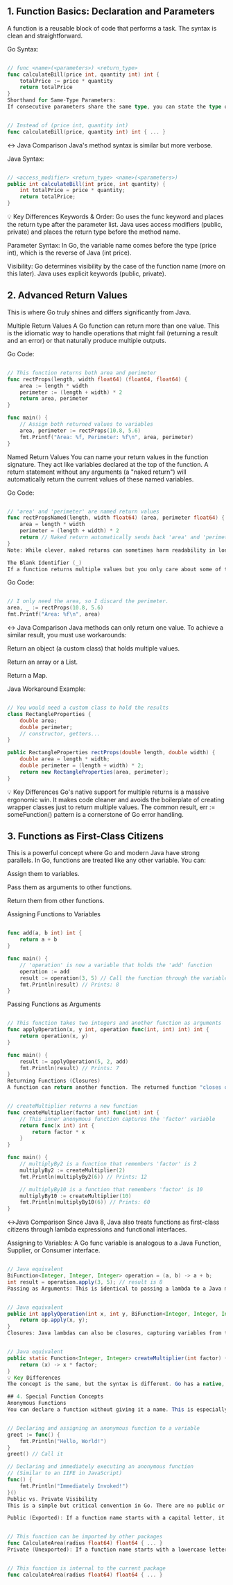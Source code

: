 ## 1. Function Basics: Declaration and Parameters
A function is a reusable block of code that performs a task. The syntax is clean and straightforward.

Go Syntax:

```Go

// func <name>(<parameters>) <return_type>
func calculateBill(price int, quantity int) int {
    totalPrice := price * quantity
    return totalPrice
}
Shorthand for Same-Type Parameters:
If consecutive parameters share the same type, you can state the type only once at the end. This is a small but neat syntactic sugar.
```
```Go

// Instead of (price int, quantity int)
func calculateBill(price, quantity int) int { ... }

```
↔️ Java Comparison
Java's method syntax is similar but more verbose.

Java Syntax:
```Java

// <access_modifier> <return_type> <name>(<parameters>)
public int calculateBill(int price, int quantity) {
    int totalPrice = price * quantity;
    return totalPrice;
}
```
💡 Key Differences
Keywords & Order: Go uses the func keyword and places the return type after the parameter list. Java uses access modifiers (public, private) and places the return type before the method name.

Parameter Syntax: In Go, the variable name comes before the type (price int), which is the reverse of Java (int price).

Visibility: Go determines visibility by the case of the function name (more on this later). Java uses explicit keywords (public, private).

## 2. Advanced Return Values
This is where Go truly shines and differs significantly from Java.

Multiple Return Values
A Go function can return more than one value. This is the idiomatic way to handle operations that might fail (returning a result and an error) or that naturally produce multiple outputs.

Go Code:

```Go

// This function returns both area and perimeter
func rectProps(length, width float64) (float64, float64) {
    area := length * width
    perimeter := (length + width) * 2
    return area, perimeter
}

func main() {
    // Assign both returned values to variables
    area, perimeter := rectProps(10.8, 5.6)
    fmt.Printf("Area: %f, Perimeter: %f\n", area, perimeter)
}
```
Named Return Values
You can name your return values in the function signature. They act like variables declared at the top of the function. A return statement without any arguments (a "naked return") will automatically return the current values of these named variables.

Go Code:

```Go

// 'area' and 'perimeter' are named return values
func rectPropsNamed(length, width float64) (area, perimeter float64) {
    area = length * width
    perimeter = (length + width) * 2
    return // Naked return automatically sends back 'area' and 'perimeter'
}
Note: While clever, naked returns can sometimes harm readability in longer functions. Use them with care.

The Blank Identifier (_)
If a function returns multiple values but you only care about some of them, you can use the blank identifier _ to discard the ones you don't need. This is required because Go's compiler will error if you declare a variable and don't use it.
```
Go Code:

```Go

// I only need the area, so I discard the perimeter.
area, _ := rectProps(10.8, 5.6)
fmt.Printf("Area: %f\n", area)
```
↔️ Java Comparison
Java methods can only return one value. To achieve a similar result, you must use workarounds:

Return an object (a custom class) that holds multiple values.

Return an array or a List.

Return a Map.

Java Workaround Example:

```Java

// You would need a custom class to hold the results
class RectangleProperties {
    double area;
    double perimeter;
    // constructor, getters...
}

public RectangleProperties rectProps(double length, double width) {
    double area = length * width;
    double perimeter = (length + width) * 2;
    return new RectangleProperties(area, perimeter);
}
```
💡 Key Differences
Go's native support for multiple returns is a massive ergonomic win. It makes code cleaner and avoids the boilerplate of creating wrapper classes just to return multiple values. The common result, err := someFunction() pattern is a cornerstone of Go error handling.

## 3. Functions as First-Class Citizens
This is a powerful concept where Go and modern Java have strong parallels. In Go, functions are treated like any other variable. You can:

Assign them to variables.

Pass them as arguments to other functions.

Return them from other functions.

Assigning Functions to Variables
```Go

func add(a, b int) int {
    return a + b
}

func main() {
    // 'operation' is now a variable that holds the 'add' function
    operation := add
    result := operation(3, 5) // Call the function through the variable
    fmt.Println(result) // Prints: 8
}
```
Passing Functions as Arguments
```Go

// This function takes two integers and another function as arguments
func applyOperation(x, y int, operation func(int, int) int) int {
    return operation(x, y)
}

func main() {
    result := applyOperation(5, 2, add)
    fmt.Println(result) // Prints: 7
}
Returning Functions (Closures)
A function can return another function. The returned function "closes over" its environment, meaning it remembers the variables from the scope where it was created. This is known as a closure.
```
```Go

// createMultiplier returns a new function
func createMultiplier(factor int) func(int) int {
    // This inner anonymous function captures the 'factor' variable
    return func(x int) int {
        return factor * x
    }
}

func main() {
    // multiplyBy2 is a function that remembers 'factor' is 2
    multiplyBy2 := createMultiplier(2)
    fmt.Println(multiplyBy2(6)) // Prints: 12

    // multiplyBy10 is a function that remembers 'factor' is 10
    multiplyBy10 := createMultiplier(10)
    fmt.Println(multiplyBy10(6)) // Prints: 60
}
```
↔️Java Comparison
Since Java 8, Java also treats functions as first-class citizens through lambda expressions and functional interfaces.

Assigning to Variables: A Go func variable is analogous to a Java Function, Supplier, or Consumer interface.

```Java

// Java equivalent
BiFunction<Integer, Integer, Integer> operation = (a, b) -> a + b;
int result = operation.apply(3, 5); // result is 8
Passing as Arguments: This is identical to passing a lambda to a Java method.
```
```Java

// Java equivalent
public int applyOperation(int x, int y, BiFunction<Integer, Integer, Integer> op) {
    return op.apply(x, y);
}
Closures: Java lambdas can also be closures, capturing variables from their enclosing scope.
```
```Java

// Java equivalent
public static Function<Integer, Integer> createMultiplier(int factor) {
    return (x) -> x * factor;
}
💡 Key Differences
The concept is the same, but the syntax is different. Go has a native, built-in func type. Java achieves this via library interfaces (java.util.function) and the special syntax of lambdas (->). The Go approach feels more integrated into the language itself, while the Java approach was added to an existing object-oriented paradigm.

## 4. Special Function Concepts
Anonymous Functions
You can declare a function without giving it a name. This is especially useful for short-lived operations or for creating closures.
```

```Go

// Declaring and assigning an anonymous function to a variable
greet := func() {
    fmt.Println("Hello, World!")
}
greet() // Call it

// Declaring and immediately executing an anonymous function
// (Similar to an IIFE in JavaScript)
func() {
    fmt.Println("Immediately Invoked!")
}()
Public vs. Private Visibility
This is a simple but critical convention in Go. There are no public or private keywords.

Public (Exported): If a function name starts with a capital letter, it is public. It can be called by code in other packages.

```

```Go

// This function can be imported by other packages
func CalculateArea(radius float64) float64 { ... }
Private (Unexported): If a function name starts with a lowercase letter, it is private. It can only be called by other functions within the same package.

```

```Go

// This function is internal to the current package
func calculateArea(radius float64) float64 { ... }

```
